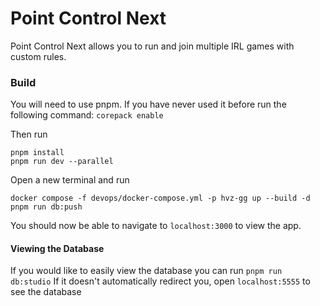 # Point Control Next

Point Control Next allows you to run and join multiple IRL games with custom rules.

### Build

You will need to use pnpm. If you have never used it before run the following command:
`corepack enable`

Then run
```
pnpm install
pnpm run dev --parallel
```

Open a new terminal and run 
```
docker compose -f devops/docker-compose.yml -p hvz-gg up --build -d
pnpm run db:push
```

You should now be able to navigate to `localhost:3000` to view the app.

#### Viewing the Database

If you would like to easily view the database you can run `pnpm run db:studio`
If it doesn't automatically redirect you, open `localhost:5555` to see the database
